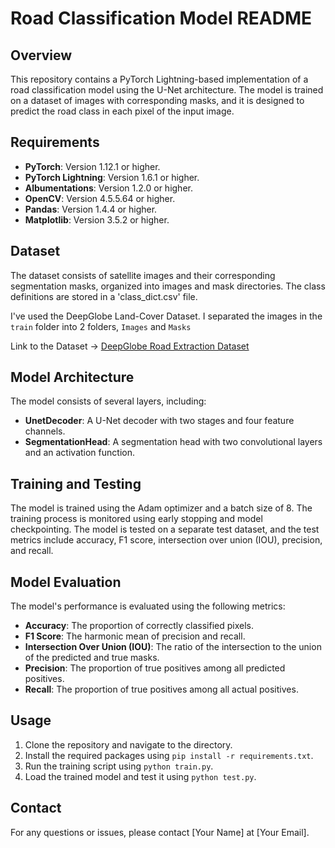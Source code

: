 # Road Classification Model README

## Overview
This repository contains a PyTorch Lightning-based implementation of a road classification model using the U-Net architecture. The model is trained on a dataset of images with corresponding masks, and it is designed to predict the road class in each pixel of the input image.

## Requirements
- **PyTorch**: Version 1.12.1 or higher.
- **PyTorch Lightning**: Version 1.6.1 or higher.
- **Albumentations**: Version 1.2.0 or higher.
- **OpenCV**: Version 4.5.5.64 or higher.
- **Pandas**: Version 1.4.4 or higher.
- **Matplotlib**: Version 3.5.2 or higher.
  
## Dataset

The dataset consists of satellite images and their corresponding segmentation masks, organized into images and mask directories. The class definitions are stored in a 'class_dict.csv' file.

I've used the DeepGlobe Land-Cover Dataset. I separated the images in the `train` folder into 2 folders, `Images` and `Masks`

Link to the Dataset -> [DeepGlobe Road Extraction Dataset](https://www.kaggle.com/datasets/balraj98/deepglobe-road-extraction-dataset)

## Model Architecture
The model consists of several layers, including:
- **UnetDecoder**: A U-Net decoder with two stages and four feature channels.
- **SegmentationHead**: A segmentation head with two convolutional layers and an activation function.

## Training and Testing
The model is trained using the Adam optimizer and a batch size of 8. The training process is monitored using early stopping and model checkpointing. The model is tested on a separate test dataset, and the test metrics include accuracy, F1 score, intersection over union (IOU), precision, and recall.

## Model Evaluation
The model's performance is evaluated using the following metrics:
- **Accuracy**: The proportion of correctly classified pixels.
- **F1 Score**: The harmonic mean of precision and recall.
- **Intersection Over Union (IOU)**: The ratio of the intersection to the union of the predicted and true masks.
- **Precision**: The proportion of true positives among all predicted positives.
- **Recall**: The proportion of true positives among all actual positives.

## Usage
1. Clone the repository and navigate to the directory.
2. Install the required packages using `pip install -r requirements.txt`.
3. Run the training script using `python train.py`.
4. Load the trained model and test it using `python test.py`.

## Contact
For any questions or issues, please contact [Your Name] at [Your Email].
